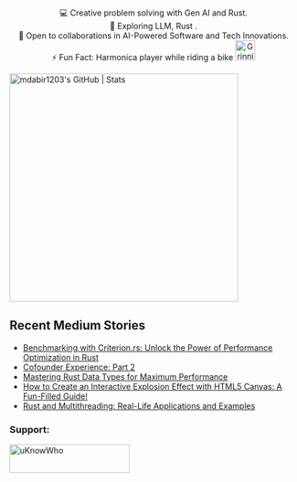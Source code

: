 

<p style="text-align: center;">

<div align="center">
💻 Creative problem solving with Gen AI and Rust.<br>
🌱 Exploring LLM, Rust .<br>
🚀 Open to collaborations in AI-Powered Software and Tech Innovations.<br>
⚡ Fun Fact: Harmonica player while riding a bike
  <img src="https://raw.githubusercontent.com/Tarikul-Islam-Anik/Animated-Fluent-Emojis/master/Emojis/Smilies/Grinning%20Cat%20with%20Smiling%20Eyes.png" alt="Grinning Cat with Smiling Eyes" width="35" height="35" />
</p>
</div>

<a align="mid-center" href="https://quira.sh?utm_source=widgets&utm_campaign=mdabir1203">
  <img src="https://stats.quira.sh/mdabir1203/github?theme=dark" alt="mdabir1203's GitHub | Stats" width="400" height="400">
</a>


## Recent Medium Stories

<!-- BLOG-POST-LIST:START -->
- [Benchmarking with Criterion.rs: Unlock the Power of Performance Optimization in Rust](https://medium.com/rustaceans/benchmarking-with-criterion-rs-unlock-the-power-of-performance-optimization-in-rust-35c0cafffd06?source=rss-b62bf3bb75c7------2)
- [Cofounder Experience: Part 2](https://medium.com/@md.abir1203/cofounder-experience-part-2-b05167926d03?source=rss-b62bf3bb75c7------2)
- [Mastering Rust Data Types for Maximum Performance](https://towardsdev.com/mastering-rust-data-types-for-maximum-performance-18bb0235c8f0?source=rss-b62bf3bb75c7------2)
- [How to Create an Interactive Explosion Effect with HTML5 Canvas: A Fun-Filled Guide!](https://medium.com/@md.abir1203/how-to-create-an-interactive-explosion-effect-with-html5-canvas-a-fun-filled-guide-9ff752eccb4f?source=rss-b62bf3bb75c7------2)
- [Rust and Multithreading: Real-Life Applications and Examples](https://medium.com/rustaceans/rust-and-multithreading-real-life-applications-and-examples-4f404e86f1de?source=rss-b62bf3bb75c7------2)
<!-- BLOG-POST-LIST:END -->


**<h3 align="left">Support:</h3>**
<p><a href="https://www.buymeacoffee.com/uKnowWho"> <img align="left" src="https://cdn.buymeacoffee.com/buttons/v2/default-yellow.png" height="50" width="210" alt="uKnowWho" /></a></p><br><br>

